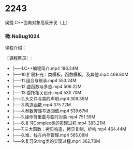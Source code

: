 # 2243
侯捷 C++面向对象高级开发（上）
### 微:NoBug1024 


课程介绍：

〖课程目录〗:

- ├──1.C++编程简介.mp4  186.24M
- ├──10.扩展补充：类模板，函数模板，及其他.mp4  468.80M
- ├──11.组合与继承.mp4  553.24M
- ├──12.虚函数与多态.mp4  509.22M
- ├──13.委托相关设计.mp4  530.70M
- ├──2.头文件与类的声明.mp4  306.35M
- ├──3.构造函数.mp4  375.72M
- ├──4.参数传递与返回值.mp4  539.67M
- ├──5.操作符重载与临时对象.mp4  751.59M
- ├──6.复习Complex类的实现过程.mp4  383.21M
- ├──7.三大函数：拷贝构造，拷贝复制，析构.mp4  464.44M
- ├──8.堆，栈与内存管理.mp4  565.08M
- └──9.复习String类的实现过程.mp4  362.70M
